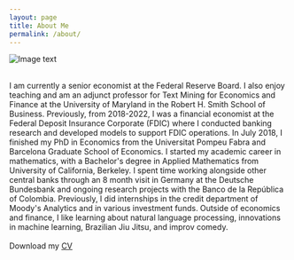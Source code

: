 ```yaml
---
layout: page
title: About Me
permalink: /about/
---
```

![Image text](https://raw.githubusercontent.com/wangjiayi0131/wangjiayi0131.github.io/master/aboutme.jpg)


<br>
I am currently a senior economist at the Federal Reserve Board. I also enjoy teaching and am an adjunct professor for Text Mining for Economics and Finance at the University of Maryland in the Robert H. Smith School of Business. Previously, from 2018-2022, I was a financial economist at the Federal Deposit Insurance Corporate (FDIC) where I conducted banking research and developed models to support FDIC operations. In July 2018, I finished my PhD in Economics from the Universitat Pompeu Fabra and Barcelona Graduate School of Economics. I started my academic career in mathematics, with a Bachelor's degree in Applied Mathematics from University of California, Berkeley. I spent time working alongside other central banks through an 8 month visit in Germany at the Deutsche Bundesbank and ongoing research projects with the Banco de la Rep&uacute;blica of Colombia. Previously, I did internships in the credit department of Moody's Analytics and in various investment funds. Outside of economics and finance, I like learning about natural language processing, innovations in machine learning, Brazilian Jiu Jitsu, and improv comedy.   
<br>
<br>
Download my <a href="https://github.com/wangjiayi0131/wangjiayi0131.github.io/raw/master/CV.pdf">CV</a><br>
<br>

